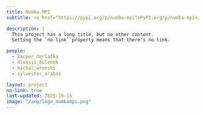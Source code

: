 ```yaml
---
title: Numba-MPI
subtitle: <a href="https://pypi.org/p/numba-mpi">PyPI.org/p/numba-mpi</a>

description: |
  This project has a long title, but no other content.
  Setting the `no-link` property means that there's no link.

people:
  - kacper_derlatka
  - oleksii_bulenok
  - michal_wronski
  - sylwester_arabas

layout: project
no-link: true
last-updated: 2025-10-15
image: "/img/logo_numbampi.png"
---
```

